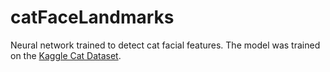 # catFaceLandmarks
Neural network trained to detect cat facial features. The model was trained on the [Kaggle Cat Dataset](https://www.kaggle.com/crawford/cat-dataset).
